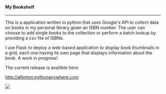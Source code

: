 #### My Bookshelf 
---
This is a application written in python that uses Google's API to collect data on books in my personal library given an ISBN number. The user can choose to add single books to the collection or perform a batch lookup by providing a csv file of ISBNs.

I use Flask to deploy a web-based application to display book thumbnails in a grid, each one having its own page that displays information about the book. A work in progress! 

The current release is availible here:

http://afenton.pythonanywhere.com

![](readme.gif)

